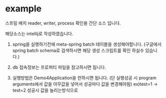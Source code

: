 # example
스프링 배치 reader, writer, process 확인용
간단 소스 입니다.

해당소스는 intellij로 작성하였습니다. 

1. spring을 실행하기전에 meta-spring batch 테이블을 생성해야합니다.
(구글에서 spring batch schema로 검색하시면 해당 생성 스크립트를 확인 하실수 있습니다.)

2. db 접속정보는 프로퍼티 파일을 참고하시면 됩니다.

3. 실행방법은 Demo4Application을 런하시면 됩니다.
(단 실행성공 시 program arguments에서 값을 아무값을 넣어서 성공마다 값을 변경해야됨)
ex)test=1 -> test=2 성공시 값을 늘리는방식으로
